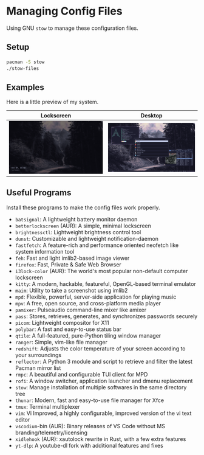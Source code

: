 # Managing Config Files

Using GNU `stow` to manage these configuration files.

## Setup

```bash
pacman -S stow
./stow-files
```
## Examples

Here is a little preview of my system.

Lockscreen|Desktop|
:-----------------------------------------------:|:--------------------------------------------------:|
![Lockscreen Screenshot](./assets/lockscreen.png)|![Desktop Environment Screenshot](./assets/rice.png)

## Useful Programs

Install these programs to make the config files work properly.

* `batsignal`: A lightweight battery monitor daemon
* `betterlockscreen` (AUR): A simple, minimal lockscreen
* `brightnessctl`: Lightweight brightness control tool
* `dunst`: Customizable and lightweight notification-daemon
* `fastfetch`: A feature-rich and performance oriented neofetch like system information tool
* `feh`: Fast and light imlib2-based image viewer
* `firefox`: Fast, Private & Safe Web Browser
* `i3lock-color` (AUR): The world's most popular non-default computer lockscreen
* `kitty`: A modern, hackable, featureful, OpenGL-based terminal emulator
* `maim`: Utility to take a screenshot using imlib2
* `mpd`: Flexible, powerful, server-side application for playing music
* `mpv`: A free, open source, and cross-platform media player
* `pamixer`: Pulseaudio command-line mixer like amixer
* `pass`: Stores, retrieves, generates, and synchronizes passwords securely
* `picom`: Lightweight compositor for X11
* `polybar`: A fast and easy-to-use status bar
* `qtile`: A full-featured, pure-Python tiling window manager
* `ranger`: Simple, vim-like file manager
* `redshift`: Adjusts the color temperature of your screen according to your surroundings
* `reflector`: A Python 3 module and script to retrieve and filter the latest Pacman mirror list
* `rmpc`: A beautiful and configurable TUI client for MPD
* `rofi`: A window switcher, application launcher and dmenu replacement
* `stow`: Manage installation of multiple softwares in the same directory tree
* `thunar`: Modern, fast and easy-to-use file manager for Xfce
* `tmux`: Terminal multiplexer
* `vim`: Vi Improved, a highly configurable, improved version of the vi text editor
* `vscodium`-bin (AUR): Binary releases of VS Code without MS branding/telemetry/licensing
* `xidlehook` (AUR): xautolock rewrite in Rust, with a few extra features
* `yt-dlp`: A youtube-dl fork with additional features and fixes
